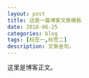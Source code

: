 ```yaml
---
layout: post
title: 这是一篇博客文章模板
date: 2018-06-25
categories: blog
tags: [标签一,标签二]
description: 文章金句。
---
```


这里是博客正文。












